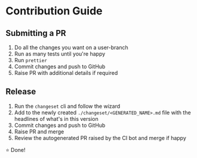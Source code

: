 # Contribution Guide


## Submitting a PR

1. Do all the changes you want on a user-branch
2. Run as many tests until you're happy
3. Run `prettier`
4. Commit changes and push to GitHub
5. Raise PR with additional details if required

## Release

1. Run the `changeset` cli and follow the wizard 
2. Add to the newly created `./changeset/<GENERATED_NAME>.md` file with the headlines of what's in this version
3. Commit changes and push to GitHub
4. Raise PR and merge
5. Review the autogenerated PR raised by the CI bot and merge if happy

:star: Done!
